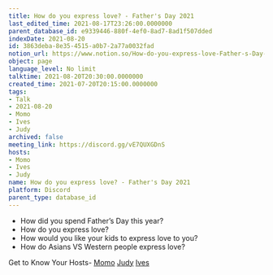 ```yaml
---
title: How do you express love? - Father's Day 2021
last_edited_time: 2021-08-17T23:26:00.0000000
parent_database_id: e9339446-880f-4ef0-8ad7-8ad1f507dded
indexDate: 2021-08-20
id: 3863deba-8e35-4515-a0b7-2a77a0032fad
notion_url: https://www.notion.so/How-do-you-express-love-Father-s-Day-2021-3863deba8e354515a0b72a77a0032fad
object: page
language_level: No limit
talktime: 2021-08-20T20:30:00.0000000
created_time: 2021-07-20T20:15:00.0000000
tags:
- Talk
- 2021-08-20
- Momo
- Ives
- Judy
archived: false
meeting_link: https://discord.gg/vE7QUXGDnS
hosts:
- Momo
- Ives
- Judy
name: How do you express love? - Father's Day 2021
platform: Discord
parent_type: database_id
---
```


   - How did you spend Father’s Day this year?
   - How do you express love?
   - How would you like your kids to express love to you?
   - How do Asians VS Western people express love? 

Get to Know Your Hosts-
[Momo](/23f0f26c7f1547c0b08477c0c6f1f461)
[Judy](/d7df8bdfae994fc1a37a32b73806247f)
[Ives](/80871d292cbd411da0b1ab74bb5bccfd)




